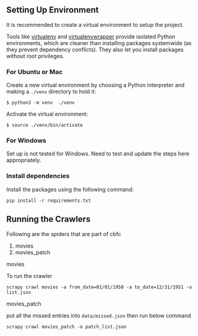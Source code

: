 ## Setting Up Environment

It is recommended to create a virtual environment to setup the project.

Tools like [virtualenv](https://virtualenv.pypa.io/en/latest/) and [virtualenvwrapper](https://virtualenvwrapper.readthedocs.io/en/latest/) provide isolated Python environments, which are cleaner than installing packages systemwide (as they prevent dependency conflicts). They also let you install packages without root privileges.

### For Ubuntu or Mac
Create a new virtual environment by choosing a Python interpreter and making a  `./venv`  directory to hold it:

    $ python3 -m venv  ./venv

Activate the virtual environment:

    $ source ./venv/bin/activate

### For Windows
Set up is not tested for Windows. Need to test and update the steps here appropriately.

### Install dependencies
Install the packages using the following command:

    pip install -r requirements.txt


## Running the Crawlers
Following are the spiders that are part of cbfc

1. movies
2. movies_patch

movies

To run the crawler

    scrapy crawl movies -a from_date=01/01/1950 -a to_date=12/31/1951 -o list.json

movies_patch

put all the missed entries into `data/missed.json` then run below command

    scrapy crawl movies_patch -o patch_list.json
